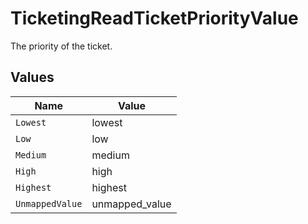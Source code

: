 # TicketingReadTicketPriorityValue

The priority of the ticket.


## Values

| Name            | Value           |
| --------------- | --------------- |
| `Lowest`        | lowest          |
| `Low`           | low             |
| `Medium`        | medium          |
| `High`          | high            |
| `Highest`       | highest         |
| `UnmappedValue` | unmapped_value  |